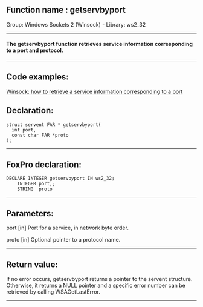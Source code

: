 
## Function name : getservbyport
Group: Windows Sockets 2 (Winsock) - Library: ws2_32    
***  


#### The getservbyport function retrieves service information corresponding to a port and protocol.
***  


## Code examples:
[Winsock: how to retrieve a service information corresponding to a port](../../samples/sample_219.md)  

## Declaration:
```foxpro  
struct servent FAR * getservbyport(
  int port,
  const char FAR *proto
);  
```  
***  


## FoxPro declaration:
```foxpro  
DECLARE INTEGER getservbyport IN ws2_32;
	INTEGER port,;
	STRING  proto  
```  
***  


## Parameters:
port 
[in] Port for a service, in network byte order. 

proto 
[in] Optional pointer to a protocol name.   
***  


## Return value:
If no error occurs, getservbyport returns a pointer to the servent structure. Otherwise, it returns a NULL pointer and a specific error number can be retrieved by calling WSAGetLastError.  
***  

